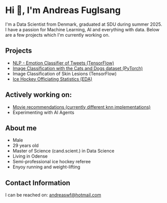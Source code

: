 # Hi 👋, I'm Andreas Fuglsang
I'm a Data Scientist from Denmark, graduated at SDU during summer 2025.
I have a passion for Machine Learning, AI and everything with data. Below are a few projects which I'm currently working on.


## Projects
- [NLP - Emotion Classifier of Tweets (TensorFlow)](https://github.com/andreaswf/nlp-emotion-classifier)
- [Image Classification with the Cats and Dogs dataset (PyTorch)](https://github.com/andreaswf/cat-dog-image-classifier)
- Image Classification of Skin Lesions (TensorFlow)
- [Ice Hockey Officiating Statistics (EDA)](https://github.com/andreaswf/ice-hockey-referee-stats)




## Actively working on:
- [Movie recommendations (currently different knn implementations)](https://github.com/andreaswf/movie-recommender)
- Experimenting with AI Agents


## About me
- Male
- 29 years old
- Master of Science (cand.scient.) in Data Science
- Living in Odense 
- Semi-professional ice hockey referee
- Enyoy running and weight-lifting


## Contact Information
I can be reached on:
andreaswf@hotmail.com


<!--
**andreaswf/andreaswf** is a ✨ _special_ ✨ repository because its `README.md` (this file) appears on your GitHub profile.

Here are some ideas to get you started:

- 🔭 I’m currently working on ...
- 🌱 I’m currently learning ...
- 👯 I’m looking to collaborate on ...
- 🤔 I’m looking for help with ...
- 💬 Ask me about ...
- 📫 How to reach me: ...
- 😄 Pronouns: ...
- ⚡ Fun fact: ...
-->
